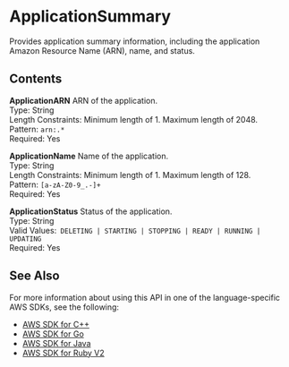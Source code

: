 # ApplicationSummary<a name="API_ApplicationSummary"></a>

Provides application summary information, including the application Amazon Resource Name \(ARN\), name, and status\.

## Contents<a name="API_ApplicationSummary_Contents"></a>

 **ApplicationARN**   <a name="analytics-Type-ApplicationSummary-ApplicationARN"></a>
ARN of the application\.  
Type: String  
Length Constraints: Minimum length of 1\. Maximum length of 2048\.  
Pattern: `arn:.*`   
Required: Yes

 **ApplicationName**   <a name="analytics-Type-ApplicationSummary-ApplicationName"></a>
Name of the application\.  
Type: String  
Length Constraints: Minimum length of 1\. Maximum length of 128\.  
Pattern: `[a-zA-Z0-9_.-]+`   
Required: Yes

 **ApplicationStatus**   <a name="analytics-Type-ApplicationSummary-ApplicationStatus"></a>
Status of the application\.  
Type: String  
Valid Values:` DELETING | STARTING | STOPPING | READY | RUNNING | UPDATING`   
Required: Yes

## See Also<a name="API_ApplicationSummary_SeeAlso"></a>

For more information about using this API in one of the language\-specific AWS SDKs, see the following:
+  [AWS SDK for C\+\+](https://docs.aws.amazon.com/goto/SdkForCpp/kinesisanalytics-2015-08-14/ApplicationSummary) 
+  [AWS SDK for Go](https://docs.aws.amazon.com/goto/SdkForGoV1/kinesisanalytics-2015-08-14/ApplicationSummary) 
+  [AWS SDK for Java](https://docs.aws.amazon.com/goto/SdkForJava/kinesisanalytics-2015-08-14/ApplicationSummary) 
+  [AWS SDK for Ruby V2](https://docs.aws.amazon.com/goto/SdkForRubyV2/kinesisanalytics-2015-08-14/ApplicationSummary) 
